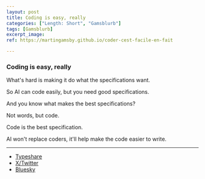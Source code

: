 ```yaml
---
layout: post
title: Coding is easy, really
categories: ["Length: Short", "Gamsblurb"]
tags: [Gamsblurb]
excerpt_image: 
ref: https://martingamsby.github.io/coder-cest-facile-en-fait

---
```


### **Coding is easy, really**

What's hard is making it do what the specifications want.

So AI can code easily, but you need good specifications.

And you know what makes the best specifications?

Not words, but code.

Code is the best specification.

AI won't replace coders, it'll help make the code easier to write.

---

- [Typeshare](https://typeshare.co/martingamsby/posts/coding-is-easy-really)
- [X/Twitter](https://x.com/Martin_Gamsby/status/1860696256793706714)
- [Bluesky](https://bsky.app/profile/martingamsby.bsky.social/post/3lbpau5ox5k2n)


